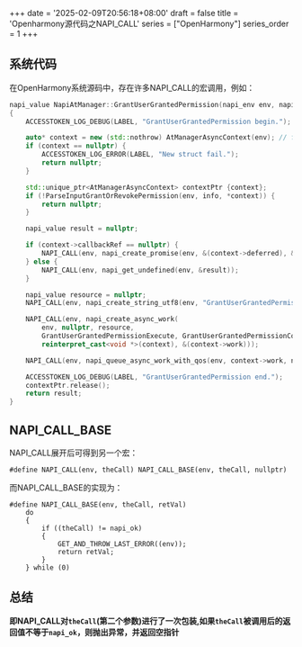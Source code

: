 +++
date = '2025-02-09T20:56:18+08:00'
draft = false
title = 'Openharmony源代码之NAPI_CALL'
series = ["OpenHarmony"]
series_order = 1
+++
## 系统代码

在OpenHarmony系统源码中，存在许多NAPI_CALL的宏调用，例如：

```cpp
napi_value NapiAtManager::GrantUserGrantedPermission(napi_env env, napi_callback_info info)
{
    ACCESSTOKEN_LOG_DEBUG(LABEL, "GrantUserGrantedPermission begin.");

    auto* context = new (std::nothrow) AtManagerAsyncContext(env); // for async work deliver data
    if (context == nullptr) {
        ACCESSTOKEN_LOG_ERROR(LABEL, "New struct fail.");
        return nullptr;
    }

    std::unique_ptr<AtManagerAsyncContext> contextPtr {context};
    if (!ParseInputGrantOrRevokePermission(env, info, *context)) {
        return nullptr;
    }

    napi_value result = nullptr;

    if (context->callbackRef == nullptr) {
        NAPI_CALL(env, napi_create_promise(env, &(context->deferred), &result));
    } else {
        NAPI_CALL(env, napi_get_undefined(env, &result));
    }

    napi_value resource = nullptr;
    NAPI_CALL(env, napi_create_string_utf8(env, "GrantUserGrantedPermission", NAPI_AUTO_LENGTH, &resource));

    NAPI_CALL(env, napi_create_async_work(
        env, nullptr, resource,
        GrantUserGrantedPermissionExecute, GrantUserGrantedPermissionComplete,
        reinterpret_cast<void *>(context), &(context->work)));

    NAPI_CALL(env, napi_queue_async_work_with_qos(env, context->work, napi_qos_default));

    ACCESSTOKEN_LOG_DEBUG(LABEL, "GrantUserGrantedPermission end.");
    contextPtr.release();
    return result;
}
```

## NAPI_CALL_BASE

NAPI_CALL展开后可得到另一个宏：

`#define NAPI_CALL(env, theCall) NAPI_CALL_BASE(env, theCall, nullptr)`

而NAPI_CALL_BASE的实现为：
```
#define NAPI_CALL_BASE(env, theCall, retVal)
    do
    {
        if ((theCall) != napi_ok)
        {
            GET_AND_THROW_LAST_ERROR((env));
            return retVal;
        }
    } while (0)
```

## 总结

**即NAPI_CALL对`theCall`(第二个参数)进行了一次包装,如果`theCall`被调用后的返回值不等于`napi_ok`，则抛出异常，并返回空指针**